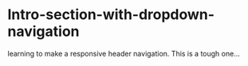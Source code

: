 # Intro-section-with-dropdown-navigation
learning to make a responsive header navigation. This is a tough one...
